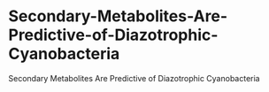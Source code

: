 # Secondary-Metabolites-Are-Predictive-of-Diazotrophic-Cyanobacteria
Secondary Metabolites Are Predictive of Diazotrophic Cyanobacteria
